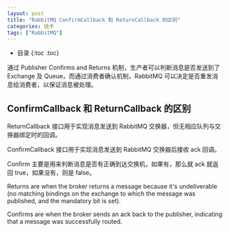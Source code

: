 ```yaml
---
layout: post
title: "RabbitMQ ConfirmCallback 和 ReturnCallback 的区别"
categories: 技术
tags: ["RabbitMQ"]
---
```


* 目录
{:toc .toc}

通过 Publisher Confirms and Returns 机制，生产者可以判断消息是否发送到了 Exchange 及 Queue，而通过消费者确认机制，RabbitMQ 可以决定是否重发消息给消费者，以保证消息被处理。

## ConfirmCallback 和 ReturnCallback 的区别

ReturnCallback 接口用于实现消息发送到 RabbitMQ 交换器，但无相应队列与交换器绑定时的回调。

ConfirmCallback 接口用于实现消息发送到 RabbitMQ 交换器后接收 ack 回调。

Confirm 主要是用来判断消息是否有正确到达交换机，如果有，那么就 ack 就返回 true，如果没有，则是 false。



Returns are when the broker returns a message because it's undeliverable
(no matching bindings on the exchange to which the message was published,
and the mandatory bit is set).

Confirms are when the broker sends an ack back to the publisher,
indicating that a message was successfully routed.





